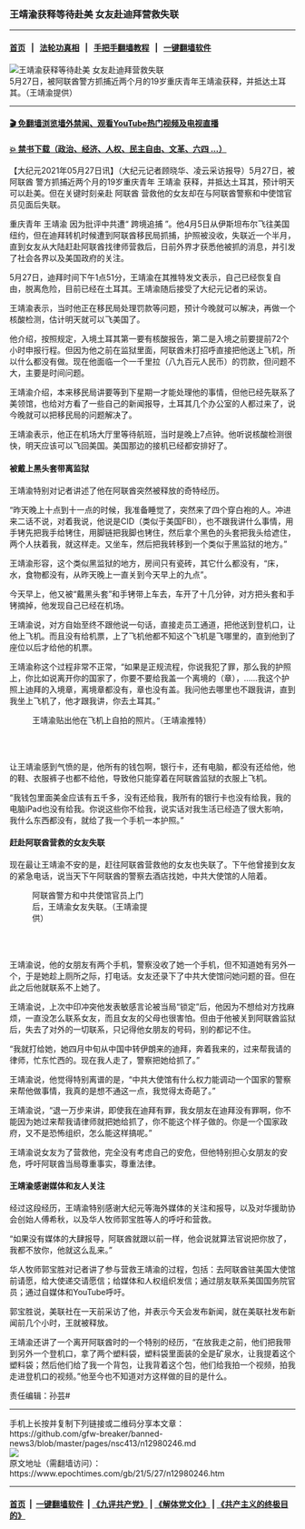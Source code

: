 ### 王靖渝获释等待赴美 女友赴迪拜营救失联
------------------------

#### [首页](https://github.com/gfw-breaker/banned-news3/blob/master/README.md) &nbsp;&nbsp;|&nbsp;&nbsp; [法轮功真相](https://github.com/begood0513/basic/blob/master/README.md)  &nbsp;&nbsp;|&nbsp;&nbsp; [手把手翻墙教程](https://github.com/gfw-breaker/guides/wiki)  &nbsp;&nbsp;|&nbsp;&nbsp; [一键翻墙软件](https://github.com/gfw-breaker/nogfw/blob/master/README.md)  



<div><img alt="王靖渝获释等待赴美 女友赴迪拜营救失联" class="attachment-djy_600_400 size-djy_600_400 wp-post-image" src="https://i.epochtimes.com/assets/uploads/2021/05/id12980492-22FAA1C4-EB3C-4D1E-A156-6406CCC3DB62-600x400.jpg"/>
<div class="caption">
 5月27日，被阿联酋警方抓捕近两个月的19岁重庆青年王靖渝获释，并抵达土耳其。（王靖渝提供）
</div></div><hr/>

#### [ 🎬  免翻墙浏览墙外禁闻、观看YouTube热门视频及电视直播](https://github.com/gfw-breaker/HelloWorld)

#### [ 💥  禁书下载（政治、经济、人权、民主自由、文革、六四 ...）](https://github.com/gfw-breaker/books/blob/master/README.md)

<div><p>
 【大纪元2021年05月27日讯】（大纪元记者顾晓华、凌云采访报导）5月27日，被
 <ok href="https://www.epochtimes.com/gb/tag/%E9%98%BF%E8%81%94%E9%85%8B.html">
  阿联酋
 </ok>
 警方抓捕近两个月的19岁重庆青年
 <ok href="https://www.epochtimes.com/gb/tag/%E7%8E%8B%E9%9D%96%E6%B8%9D.html">
  王靖渝
 </ok>
 获释，并抵达土耳其，预计明天可以赴美。但在关键时刻亲赴
 <ok href="https://www.epochtimes.com/gb/tag/%E9%98%BF%E8%81%94%E9%85%8B.html">
  阿联酋
 </ok>
 营救他的女友却在与阿联酋警察和中使馆官员见面后失联。
</p>
<p>
 重庆青年
 <ok href="https://www.epochtimes.com/gb/tag/%E7%8E%8B%E9%9D%96%E6%B8%9D.html">
  王靖渝
 </ok>
 因为批评中共遭“
 <ok href="https://www.epochtimes.com/gb/tag/%E8%B7%A8%E5%A2%83%E8%BF%BD%E6%8D%95.html">
  跨境追捕
 </ok>
 ”。他4月5日从伊斯坦布尔飞往美国纽约，但在迪拜转机时候遭到阿联酋移民局抓捕，护照被没收，失联近一个半月，直到女友从大陆赶赴阿联酋找律师营救后，日前外界才获悉他被抓的消息，并引发了社会各界以及美国政府的关注。
</p>
<p>
 5月27日，迪拜时间下午1点51分，王靖渝在其推特发文表示，自己已经恢复自由，脱离危险，目前已经在土耳其。王靖渝随后接受了大纪元记者的采访。
</p>
<p>
 王靖渝表示，当时他正在移民局处理罚款等问题，预计今晚就可以解决，再做一个核酸检测，估计明天就可以飞美国了。
</p>
<p>
 他介绍，按照规定，入境土耳其第一要有核酸报告，第二是入境之前要提前72个小时申报行程。但因为他之前在监狱里面，阿联酋未打招呼直接把他送上飞机，所以什么都没有做。现在他面临一个一千里拉（八九百元人民币）的罚款，但问题不大，主要是时间问题。
</p>
<p>
 王靖渝介绍，本来移民局讲要等到下星期一才能处理他的事情，但他已经先联系了美领馆，也给对方看了一些自己的新闻报导，土耳其几个办公室的人都过来了，说今晚就可以把移民局的问题解决了。
</p>
<p>
 王靖渝表示，他正在机场大厅里等待航班，当时是晚上7点钟。他听说核酸检测很快，明天应该可以飞回美国。美国那边的接机已经都安排好了。
</p>
<h4>
 被戴上黑头套带离监狱
</h4>
<p>
 王靖渝特别对记者讲述了他在阿联酋突然被释放的奇特经历。
</p>
<p>
 “昨天晚上十点到十一点的时候，我准备睡觉了，突然来了四个穿白袍的人。冲进来二话不说，对着我说，他说是CID（类似于美国FBI），也不跟我讲什么事情，用手铐先把我手给铐住，用脚链把我脚也铐住，然后拿个黑色的头套把我头给遮住，两个人扶着我，就这样走。又坐车，然后把我转移到一个类似于黑监狱的地方。”
</p>
<p>
 王靖渝形容，这个类似黑监狱的地方，房间只有瓷砖，其它什么都没有，“床，水，食物都没有，从昨天晚上一直关到今天早上的九点”。
</p>
<p>
 今天早上，他又被“戴黑头套”和手铐带上车去，车开了十几分钟，对方把头套和手铐摘掉，他发现自己已经在机场。
</p>
<p>
 王靖渝说，对方自始至终不跟他说一句话，直接走员工通道，把他送到登机口，让他上飞机。而且没有给机票，上了飞机他都不知这个飞机是飞哪里的，直到他到了座位以后才给他的机票。
</p>
<p>
 王靖渝称这个过程非常不正常，“如果是正规流程，你说我犯了罪，那么我的护照上，你比如说离开你的国家了，你要不要给我盖一个离境的（章），……我这个护照上迪拜的入境章，离境章都没有，章也没有盖。我问他去哪里也不跟我讲，直到我坐上飞机了，他才跟我讲，你去土耳其。”
</p>
<figure aria-describedby="caption-attachment-12980608" class="wp-caption aligncenter" id="attachment_12980608" style="width: 450px">
 <ok href="https://i.epochtimes.com/assets/uploads/2021/05/id12980608-Unknown2-1.jpg" target="_blank">
  <img alt="" class="size-medium wp-image-12980608" src="https://i.epochtimes.com/assets/uploads/2021/05/id12980608-Unknown2-1-450x338.jpg"/>
 </ok>
 <br/><figcaption class="wp-caption-text" id="caption-attachment-12980608">
  王靖渝贴出他在飞机上自拍的照片。（王靖渝推特）
 </figcaption><br/>
</figure><br/>
<p>
 让王靖渝感到气愤的是，他所有的钱包啊，银行卡，还有电脑，都没有还给他，他的鞋、衣服裤子也都不给他，导致他只能穿着在阿联酋监狱的衣服上飞机。
</p>
<p>
 “我钱包里面美金应该有五千多，没有还给我，我所有的银行卡也没有给我，我的电脑iPad也没有给我。你说这些你不给我，说实话对我生活已经造了很大影响，我什么东西都没有，就给了我一个手机一本护照。”
</p>
<h4>
 赶赴阿联酋营救的女友失联
</h4>
<p>
 现在最让王靖渝不安的是，赶往阿联酋营救他的女友也失联了。下午他曾接到女友的紧急电话，说当天下午阿联酋的警察去酒店找她，中共大使馆的人陪着。
</p>
<figure aria-describedby="caption-attachment-12980493" class="wp-caption aligncenter" id="attachment_12980493" style="width: 207px">
 <ok href="https://i.epochtimes.com/assets/uploads/2021/05/id12980493-A57470FC-505B-49E1-A51D-85FACA17B106.jpg" target="_blank">
  <img alt="" class="wp-image-12980493" src="https://i.epochtimes.com/assets/uploads/2021/05/id12980493-A57470FC-505B-49E1-A51D-85FACA17B106.jpg"/>
 </ok>
 <br/><figcaption class="wp-caption-text" id="caption-attachment-12980493">
  阿联酋警方和中共使馆官员上门后，王靖渝女友失联。（王靖渝提供）
 </figcaption><br/>
</figure><br/>
<p>
 王靖渝说，他的女朋友有两个手机，警察没收了她一个手机，但不知道她有另外一个，于是她趁上厕所之际，打电话。女友还录下了中共大使馆问她问题的音。但在此之后他就联系不上她了。
</p>
<p>
 王靖渝说，上次中印冲突他发表敏感言论被当局“锁定”后，他因为不想给对方找麻烦，一直没怎么联系女友，而且女友的父母也很害怕。但由于他被关到阿联酋监狱后，失去了对外的一切联系，只记得他女朋友的号码，别的都记不住。
</p>
<p>
 “我就打给她，她四月中旬从中国中转伊朗来的迪拜，奔着我来的，过来帮我请的律师，忙东忙西的。现在我人走了，警察把她给抓了。”
</p>
<p>
 王靖渝说，他觉得特别离谱的是，“中共大使馆有什么权力能调动一个国家的警察来帮他做事情，我真的是想不通这一点，我觉得太奇葩了。”
</p>
<p>
 王靖渝说，“退一万步来讲，即使我在迪拜有罪，我女朋友在迪拜没有罪啊，你不能因为她过来帮我请律师就把她给抓了，你不能这个样子做的。你是一个国家政府，又不是恐怖组织，怎么能这样搞呢。”
</p>
<p>
 王靖渝说女友为了营救他，完全没有考虑自己的安危，但他特别担心女朋友的安危，呼吁阿联酋当局尊重事实，尊重法律。
</p>
<h4>
 王靖渝感谢媒体和友人关注
</h4>
<p>
 经过这段经历，王靖渝特别感谢大纪元等海外媒体的关注和报导，以及对华援助协会创始人傅希秋，以及华人牧师郭宝胜等人的呼吁和营救。
</p>
<p>
 “如果没有媒体的大肆报导，阿联酋就跟以前一样，他会说就算法官说把你放了，我都不放你，他就这么乱来。”
</p>
<p>
 华人牧师郭宝胜对记者讲了参与营救王靖渝的过程，包括：去阿联酋驻美国大使馆前请愿，给大使递交请愿信；给媒体和人权组织发信；通过朋友联系美国国务院官员；通过自媒体和YouTube呼吁。
</p>
<p>
 郭宝胜说，美联社在一天前采访了他，并表示今天会发布新闻，就在美联社发布新闻前几个小时，王就被释放。
</p>
<p>
 王靖渝还讲了一个离开阿联酋时的一个特别的经历，“在放我走之前，他们把我带到另外一个登机口，拿了两个塑料袋，塑料袋里面装的全是矿泉水，让我提着这个塑料袋；然后他们给了我一个背包，让我背着这个包，他们给我拍一个视频，拍我走进登机口的视频。”他至今也不知道对方这样做的目的是什么。
</p>
<p>
 责任编辑：孙芸#
</p>
</div>
<hr/>
手机上长按并复制下列链接或二维码分享本文章：<br/>
https://github.com/gfw-breaker/banned-news3/blob/master/pages/nsc413/n12980246.md <br/>
<a href='https://github.com/gfw-breaker/banned-news3/blob/master/pages/nsc413/n12980246.md'><img src='https://github.com/gfw-breaker/banned-news3/blob/master/pages/nsc413/n12980246.md.png'/></a> <br/>
原文地址（需翻墙访问）：https://www.epochtimes.com/gb/21/5/27/n12980246.htm


------------------------
#### [首页](https://github.com/gfw-breaker/banned-news3/blob/master/README.md) &nbsp;|&nbsp; [一键翻墙软件](https://github.com/gfw-breaker/nogfw/blob/master/README.md) &nbsp;| [《九评共产党》](https://github.com/gfw-breaker/9ping.md/blob/master/README.md#九评之一评共产党是什么) | [《解体党文化》](https://github.com/gfw-breaker/jtdwh.md/blob/master/README.md) | [《共产主义的终极目的》](https://github.com/gfw-breaker/gczydzjmd.md/blob/master/README.md)


<img src='http://gfw-breaker.win/banned-news3/pages/nsc413/n12980246.md' width='0px' height='0px'/>